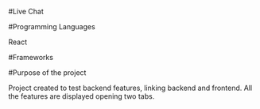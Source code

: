 #Live Chat

#Programming Languages

React

#Frameworks

#Purpose of the project

Project created to test backend features, linking backend and frontend.
All the features are displayed opening two tabs.

